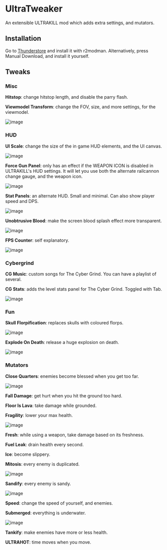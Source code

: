 # UltraTweaker
An extensible ULTRAKILL mod which adds extra settings, and mutators.

## Installation
Go to [Thunderstore](https://thunderstore.io/c/ultrakill/p/Waff1e/UltraTweaker/) and install it with r2modman. Alternatively, press Manual Download, and install it yourself.

## Tweaks

### Misc 

**Hitstop**: change hitstop length, and disable the parry flash.

**Viewmodel Transform**: change the FOV, size, and more settings, for the viewmodel.

![image](https://user-images.githubusercontent.com/60797216/231263606-f424d2b6-adb7-4b35-bec5-df7404c3ca80.png)


### HUD

**UI Scale**: change the size of the in game HUD elements, and the UI canvas.

![image](https://user-images.githubusercontent.com/60797216/231263969-4bb514b4-ce7e-46bd-90fe-8f3382e792db.png)

**Force Gun Panel**: only has an effect if the WEAPON ICON is disabled in ULTRAKILL's HUD settings. It will let you use both the alternate railcannon change gauge, and the weapon icon.

![image](https://user-images.githubusercontent.com/60797216/231268836-1d4df655-5872-4a85-9f6a-b64666b0cc7b.png)

**Stat Panels**: an alternate HUD. Small and minimal. Can also show player speed and DPS.

![image](https://user-images.githubusercontent.com/60797216/231264390-24aef3f9-2f8f-4abd-99a5-7ad1b60779cc.png)

**Unobtrusive Blood**: make the screen blood splash effect more transparent.

![image](https://user-images.githubusercontent.com/60797216/231265280-c095862e-b104-41d1-a59e-8c9c049fb9d0.png)

**FPS Counter**: self explanatory.

![image](https://user-images.githubusercontent.com/60797216/231265351-983afb49-9d5e-4f6a-a48a-762adeb0e777.png)

### Cybergrind

**CG Music**: custom songs for The Cyber Grind. You can have a playlist of several.

**CG Stats**: adds the level stats panel for The Cyber Grind. Toggled with Tab.

![image](https://user-images.githubusercontent.com/60797216/231265583-c4004108-1eb2-49fd-b52b-97cc3d60bc5e.png)

### Fun

**Skull Florpification**: replaces skulls with coloured florps.

![image](https://user-images.githubusercontent.com/60797216/231266078-2835b33e-1801-4aca-841f-0c0e7e021fd1.png)

**Explode On Death**: release a huge explosion on death.

![image](https://user-images.githubusercontent.com/60797216/231266279-b7286748-3ff2-4acf-8362-2cebdf09bd12.png)

### Mutators

**Close Quarters**: enemies become blessed when you get too far.

![image](https://user-images.githubusercontent.com/60797216/231266531-2ecd0a9e-2b72-471b-825a-cc5027437ea4.png)

**Fall Damage**: get hurt when you hit the ground too hard.

**Floor Is Lava**: take damage while grounded.

**Fragility**: lower your max health.

![image](https://user-images.githubusercontent.com/60797216/231266773-4b36f6b8-1def-487f-b3ef-ae75544e5572.png)

**Fresh**: while using a weapon, take damage based on its freshness.

**Fuel Leak**: drain health every second.

**Ice**: become slippery.

**Mitosis**: every enemy is duplicated.

![image](https://user-images.githubusercontent.com/60797216/231268219-cbdce005-dc20-487c-b1a7-3129db649d23.png)

**Sandify**: every enemy is sandy.

![image](https://user-images.githubusercontent.com/60797216/231268442-f1733712-01b2-4075-88df-3de07903a414.png)

**Speed**: change the speed of yourself, and enemies.

**Submerged**: everything is underwater.

![image](https://user-images.githubusercontent.com/60797216/231268671-1be710f0-0436-460c-bf96-2e08225540e7.png)

**Tankify**: make enemies have more or less health.

**ULTRAHOT**: time moves when you move.

